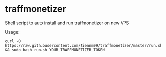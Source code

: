 # traffmonetizer
Shell script to auto install and run traffmonetizer on new VPS

Usage:
```
curl -O https://raw.githubusercontent.com/tiennm99/traffmonetizer/master/run.sh && sudo bash run.sh YOUR_TRAFFMONETIZER_TOKEN
```
